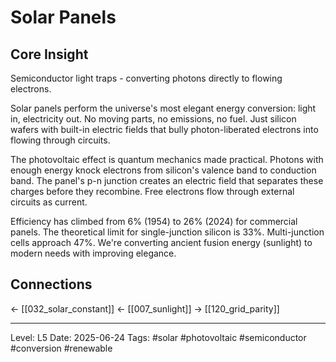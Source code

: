 # Solar Panels

## Core Insight
Semiconductor light traps - converting photons directly to flowing electrons.

Solar panels perform the universe's most elegant energy conversion: light in, electricity out. No moving parts, no emissions, no fuel. Just silicon wafers with built-in electric fields that bully photon-liberated electrons into flowing through circuits.

The photovoltaic effect is quantum mechanics made practical. Photons with enough energy knock electrons from silicon's valence band to conduction band. The panel's p-n junction creates an electric field that separates these charges before they recombine. Free electrons flow through external circuits as current.

Efficiency has climbed from 6% (1954) to 26% (2024) for commercial panels. The theoretical limit for single-junction silicon is 33%. Multi-junction cells approach 47%. We're converting ancient fusion energy (sunlight) to modern needs with improving elegance.

## Connections
← [[032_solar_constant]]
← [[007_sunlight]]
→ [[120_grid_parity]]

---
Level: L5
Date: 2025-06-24
Tags: #solar #photovoltaic #semiconductor #conversion #renewable